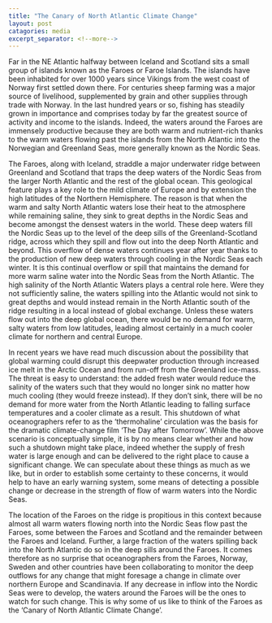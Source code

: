 ```yaml
--- 
title: "The Canary of North Atlantic Climate Change"
layout: post
catagories: media
excerpt_separator: <!--more-->
---
```

Far in the NE Atlantic halfway between Iceland and Scotland sits a small group of islands known as the Faroes or Faroe Islands. The islands have been inhabited for over 1000 years since Vikings from the west coast of Norway first settled down there. For centuries sheep farming was a major source of livelihood, supplemented by grain and other supplies through trade with Norway. In the last hundred years or so, fishing has steadily grown in importance and comprises today by far the greatest source of activity and income to the islands. Indeed, the waters around the Faroes are immensely productive because they are both warm and nutrient-rich thanks to the warm waters flowing past the islands from the North Atlantic into the Norwegian and Greenland Seas, more generally known as the Nordic Seas. 
<!--more-->
The Faroes, along with Iceland, straddle a major underwater ridge between Greenland and Scotland that traps the deep waters of the Nordic Seas from the larger North Atlantic and the rest of the global ocean. This geological feature plays a key role to the mild climate of Europe and by extension the high latitudes of the Northern Hemisphere. The reason is that when the warm and salty North Atlantic waters lose their heat to the atmosphere while remaining saline, they sink to great depths in the Nordic Seas and become amongst the densest waters in the world. These deep waters fill the Nordic Seas up to the level of the deep sills of the Greenland-Scotland ridge, across which they spill and flow out into the deep North Atlantic and beyond. This overflow of dense waters continues year after year thanks to the production of new deep waters through cooling in the Nordic Seas each winter. It is this continual overflow or spill that maintains the demand for more warm saline water into the Nordic Seas from the North Atlantic. The high salinity of the North Atlantic Waters plays a central role here. Were they not sufficiently saline, the waters spilling into the Atlantic would not sink to great depths and would instead remain in the North Atlantic south of the ridge resulting in a local instead of global exchange. Unless these waters flow out into the deep global ocean, there would be no demand for warm, salty waters from low latitudes, leading almost certainly in a much cooler climate for northern and central Europe. 

In recent years we have read much discussion about the possibility that global warming could disrupt this deepwater production through increased ice melt in the Arctic Ocean and from run-off from the Greenland ice-mass. The threat is easy to understand: the added fresh water would reduce the salinity of the waters such that they would no longer sink no matter how much cooling (they would freeze instead). If they don’t sink, there will be no demand for more water from the North Atlantic leading to falling surface temperatures and a cooler climate as a result. This shutdown of what oceanographers refer to as the ‘thermohaline’ circulation was the basis for the dramatic climate-change film ‘The Day after Tomorrow’. While the above scenario is conceptually simple, it is by no means clear whether and how such a shutdown might take place, indeed whether the supply of fresh water is large enough and can be delivered to the right place to cause a significant change. We can speculate about these things as much as we like, but in order to establish some certainty to these concerns, it would help to have an early warning system, some means of detecting a possible change or decrease in the strength of flow of warm waters into the Nordic Seas. 

The location of the Faroes on the ridge is propitious in this context because almost all warm waters flowing north into the Nordic Seas flow past the Faroes, some between the Faroes and Scotland and the remainder between the Faroes and Iceland. Further, a large fraction of the waters spilling back into the North Atlantic do so in the deep sills around the Faroes. It comes therefore as no surprise that oceanographers from the Faroes, Norway, Sweden and other countries have been collaborating to monitor the deep outflows for any change that might foresage a change in climate over northern Europe and Scandinavia. If any decrease in inflow into the Nordic Seas were to develop, the waters around the Faroes will be the ones to watch for such change. This is why some of us like to think of the Faroes as the ‘Canary of North Atlantic Climate Change’. 

